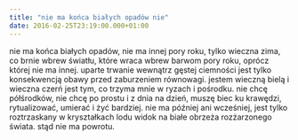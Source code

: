 ```yaml
---
title: "nie ma końca białych opadów nie"
date: 2016-02-25T23:19:00.000+01:00
---
```

nie ma końca białych opadów, nie ma innej pory roku, tylko wieczna zima, co brnie wbrew światłu, które wraca wbrew barwom pory roku, oprócz której nie ma innej. uparte trwanie wewnątrz gęstej ciemności jest tylko konsekwencją obawy przed zaburzeniem równowagi. jestem wieczną bielą i wieczna czerń jest tym, co trzyma mnie w ryzach i pośrodku. nie chcę półśrodków, nie chcę po prostu i z dnia na dzień, muszę biec ku krawędzi, rytualizować, umierać i żyć bardziej. nie ma później ani wcześniej, jest tylko roztrzaskany w kryształkach lodu widok na białe obrzeża rozżarzonego świata. stąd nie ma powrotu.

